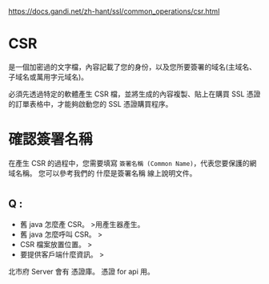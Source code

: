 #
https://docs.gandi.net/zh-hant/ssl/common_operations/csr.html
#

# CSR

是一個加密過的文字檔，內容記載了您的身份，以及您所要簽署的域名(主域名、子域名或萬用字元域名)。

必須先透過特定的軟體產生 CSR 檔，並將生成的內容複製、貼上在購買 SSL 憑證的訂單表格中，才能夠啟動您的 SSL 憑證購買程序。

# 確認簽署名稱

在產生 CSR 的過程中，您需要填寫 `簽署名稱 (Common Name)`，代表您要保護的網域名稱。 您可以參考我們的 什麼是簽署名稱 線上說明文件。

#

## Q :

* 舊 java 怎麼產 CSR。 >用產生器產生。
* 舊 java 怎麼呼叫 CSR。 >
* CSR 檔案放置位置。 >
* 要提供客戶端什麼資訊。 >

北市府 Server 會有 憑證庫。
憑證 for api 用。